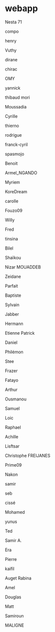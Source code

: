 # webapp
Nesta 71

compo

henry

Vuthy

dirane

chirac	

OMY

yannick

thibaud mori

Moussadia

Cyrille

thierno

rodrigue

franck-cyril

spasmojo

Benoit

Armel_NGANDO

Myriem

KoreDream

carolle

Fouzo09

Willy 

Fred

tinsina

Bilel

Shaïkou

Nizar MOUADDEB

Zeidane

Parfait 

Baptiste

Sylvain

Jabber

Hermann

Etienne Patrick

Daniel

Philémon

Stee

Frazer 

Fatayo

Arthur

Ousmanou

Samuel

Loic

Raphael

Achille

Lisftsar

Christophe FREIJANES

Prime09

Nakon

samir

seb

cissé

Mohamed

yunus

Ted

Samir A.

Era

Pierre

kaifil

Auget Rabina

Amel

Douglas

Matt

Samiroun

MALIGNE
